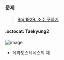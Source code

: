 ### 문제
> [Boj 1929. 소수 구하기](https://www.acmicpc.net/problem/1929)


#### :octocat: Taekyung2

![image](https://user-images.githubusercontent.com/37056992/91517331-78a0f700-e928-11ea-9593-05c1e9d04ba5.png)

- 에라토스테네스의 체 
